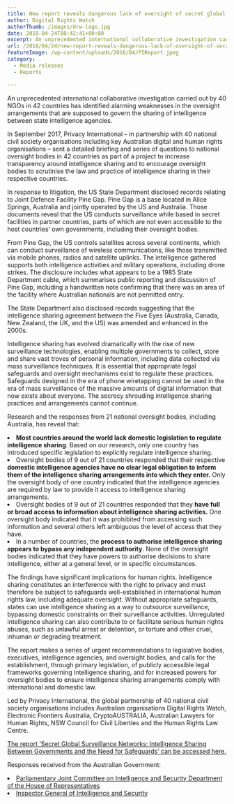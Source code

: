 ```yaml
---
title: New report reveals dangerous lack of oversight of secret global surveillance networks, opening the door to human rights abuses
author: Digital Rights Watch
authorThumb: /images/drw-logo.jpg
date: 2018-04-24T00:42:41+00:00
excerpt: An unprecedented international collaborative investigation carried out by 40 NGOs in 42 countries has identified alarming weaknesses in the oversight arrangements that are supposed to govern the sharing of intelligence between state intelligence agencies.
url: /2018/04/24/new-report-reveals-dangerous-lack-of-oversight-of-secret-global-surveillance-networks-opening-the-door-to-human-rights-abuses/
featureImage: /wp-content/uploads/2018/04/PIReport.jpeg
category:
  - Media releases
  - Reports

---
```

<span style="font-weight: 400;">An unprecedented international collaborative investigation carried out by 40 NGOs in 42 countries has identified alarming weaknesses in the oversight arrangements that are supposed to govern the sharing of intelligence between state intelligence agencies.  </span>

<span style="font-weight: 400;">In September 2017, Privacy International – in partnership with 40 national civil society organisations including key Australian digital and human rights organisations – sent a detailed briefing and series of questions to national oversight bodies in 42 countries as part of a project to increase transparency around intelligence sharing and to encourage oversight bodies to scrutinise the law and practice of intelligence sharing in their respective countries.</span>

<span style="font-weight: 400;">In response to litigation, the US State Department disclosed records relating to Joint Defence Facility Pine Gap. Pine Gap is a base located in Alice Springs, Australia and jointly operated by the US and Australia. Those documents reveal that the US conducts surveillance while based in secret facilities in partner countries, parts of which are not even accessible to the host countries&#8217; own governments, including their oversight bodies.</span>

<span style="font-weight: 400;">From Pine Gap, the US controls satellites across several continents, which can conduct surveillance of wireless communications, like those transmitted via mobile phones, radios and satellite uplinks. The intelligence gathered supports both intelligence activities and military operations, including drone strikes. The disclosure includes what appears to be a 1985 State Department cable, which summarises public reporting and discussion of Pine Gap, including a handwritten note confirming that there was an area of the facility where Australian nationals are not permitted entry.</span>

<span style="font-weight: 400;">The State Department also disclosed records suggesting that the intelligence sharing agreement between the Five Eyes (Australia, Canada, New Zealand, the UK, and the US) was amended and enhanced in the 2000s.</span>

<span style="font-weight: 400;">Intelligence sharing has evolved dramatically with the rise of new surveillance technologies, enabling multiple governments to collect, store and share vast troves of personal information, including data collected via mass surveillance techniques. It is essential that appropriate legal safeguards and oversight mechanisms exist to regulate these practices. Safeguards designed in the era of phone wiretapping cannot be used in the era of mass surveillance of the massive amounts of digital information that now exists about everyone. The secrecy shrouding intelligence sharing practices and arrangements cannot continue.</span>

<span style="font-weight: 400;">Research and the responses from 21 national oversight bodies, including Australia, has reveal that:</span>

<li style="font-weight: 400;">
  <b>Most countries around the world lack domestic legislation to regulate intelligence sharing</b><span style="font-weight: 400;">. Based on our research, only one country has introduced specific legislation to explicitly regulate intelligence sharing. </span>
</li>
<li style="font-weight: 400;">
  <span style="font-weight: 400;">Oversight bodies of 9 out of 21 countries responded that their respective </span><b>domestic intelligence agencies have no clear legal obligation to inform them of the intelligence sharing arrangements into which they enter.</b><span style="font-weight: 400;"> Only the oversight body of one country indicated that the intelligence agencies are required by law to provide it access to intelligence sharing arrangements.</span>
</li>
<li style="font-weight: 400;">
  <span style="font-weight: 400;">Oversight bodies of 9 out of 21 countries responded that they </span><b>have full or broad access to information about intelligence sharing activities.</b><span style="font-weight: 400;"> One oversight body indicated that it was prohibited from accessing such information and several others left ambiguous the level of access that they have. </span>
</li>
<li style="font-weight: 400;">
  <span style="font-weight: 400;">In a number of countries, the </span><b>process to authorise intelligence sharing appears to bypass any independent authority</b><span style="font-weight: 400;">. None of the oversight bodies indicated that they have powers to authorise decisions to share intelligence, either at a general level, or in specific circumstances.</span>
</li>

<span style="font-weight: 400;">The findings have significant implications for human rights. Intelligence sharing constitutes an interference with the right to privacy and must therefore be subject to safeguards well-established in international human rights law, including adequate oversight. Without appropriate safeguards, states can use intelligence sharing as a way to outsource surveillance, bypassing domestic constraints on their surveillance activities. Unregulated intelligence sharing can also contribute to or facilitate serious human rights abuses, such as unlawful arrest or detention, or torture and other cruel, inhuman or degrading treatment.</span>

<span style="font-weight: 400;">The report makes a series of urgent recommendations to legislative bodies, executives, intelligence agencies, and oversight bodies, and calls for the establishment, through primary legislation, of publicly accessible legal frameworks governing intelligence sharing, and for increased powers for oversight bodies to ensure intelligence sharing arrangements comply with international and domestic law.</span>

<span style="font-weight: 400;">Led by Privacy International, the global partnership of 40 national civil society organisations includes Australian organisations Digital Rights Watch, Electronic Frontiers Australia, CryptoAUSTRALIA, Australian Lawyers for Human Rights, NSW Council for Civil Liberties and the Human Rights Law Centre.</span>

[<span style="font-weight: 400;">The report &#8216;Secret Global Surveillance Networks: Intelligence Sharing Between Governments and the Need for Safeguards&#8217; can be accessed here.</span>][1]

<span style="font-weight: 400;">Responses received from the Australian Government:</span>

<li style="font-weight: 400;">
  <a href="/wp-content/uploads/2018/04/19.10.17-to-Privacy-International-et-al.pdf"><span style="font-weight: 400;">Parliamentary Joint Committee on Intelligence and Security Department of the House of Representatives</span></a>
</li>
<li style="font-weight: 400;">
  <a href="/wp-content/uploads/2018/04/oig017_1-11-2017_16-05-53.pdf"><span style="font-weight: 400;">Inspector General of Intelligence and Security</span></a>
</li>

 [1]: https://www.documentcloud.org/documents/4443936-Secret-Global-Surveillance-Networks-Report.html
